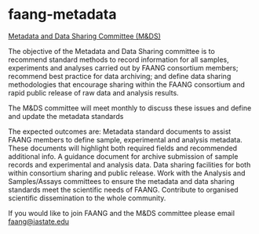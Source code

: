 # faang-metadata

[Metadata and Data Sharing Committee (M&DS)](http://www.faang.org/)

The objective of the Metadata and Data Sharing committee is to recommend standard methods to record information for all samples, experiments and analyses carried out by FAANG consortium members; recommend best practice for data archiving; and define data sharing methodologies that encourage sharing within the FAANG consortium and rapid public release of raw data and analysis results.

The M&DS committee will meet monthly to discuss these issues and define and update the metadata standards

The expected outcomes are:
Metadata standard documents to assist FAANG members to define sample, experimental and analysis metadata. These documents will highlight both required fields and recommended additional info.
A guidance document for archive submission of sample records and experimental and analysis data.
Data sharing facilities for both within consortium sharing and public release.
Work with the Analysis and Samples/Assays committees to ensure the metadata and data sharing standards meet the scientific needs of FAANG.
Contribute to organised scientific dissemination to the whole community.

If you would like to join FAANG and the M&DS committee please email [faang@iastate.edu](mailto:faang@iastate.edu)

